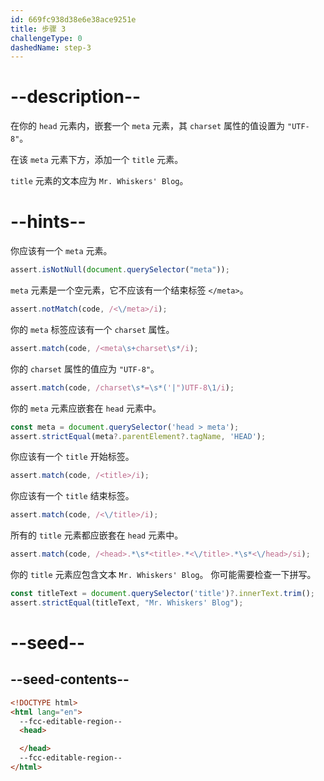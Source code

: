 ```yaml
---
id: 669fc938d38e6e38ace9251e
title: 步骤 3
challengeType: 0
dashedName: step-3
---
```


# --description--

在你的 `head` 元素内，嵌套一个 `meta` 元素，其 `charset` 属性的值设置为 `"UTF-8"`。

在该 `meta` 元素下方，添加一个 `title` 元素。

`title` 元素的文本应为 `Mr. Whiskers' Blog`。

# --hints--

你应该有一个 `meta` 元素。

```js
assert.isNotNull(document.querySelector("meta"));
```

`meta` 元素是一个空元素，它不应该有一个结束标签 `</meta>`。

```js
assert.notMatch(code, /<\/meta>/i);
```

你的 `meta` 标签应该有一个 `charset` 属性。

```js
assert.match(code, /<meta\s+charset\s*/i);
```

你的 `charset` 属性的值应为 `"UTF-8"`。

```js
assert.match(code, /charset\s*=\s*('|")UTF-8\1/i);
```

你的 `meta` 元素应嵌套在 `head` 元素中。

```js
const meta = document.querySelector('head > meta');
assert.strictEqual(meta?.parentElement?.tagName, 'HEAD');
```

你应该有一个 `title` 开始标签。

```js
assert.match(code, /<title>/i);
```

你应该有一个 `title` 结束标签。

```js
assert.match(code, /<\/title>/i);
```

所有的 `title` 元素都应嵌套在 `head` 元素中。

```js
assert.match(code, /<head>.*\s*<title>.*<\/title>.*\s*<\/head>/si);
```

你的 `title` 元素应包含文本 `Mr. Whiskers' Blog`。 你可能需要检查一下拼写。

```js
const titleText = document.querySelector('title')?.innerText.trim();
assert.strictEqual(titleText, "Mr. Whiskers' Blog");
```

# --seed--

## --seed-contents--

```html
<!DOCTYPE html>
<html lang="en">
  --fcc-editable-region--
  <head>

  </head>
  --fcc-editable-region--
</html>
```
